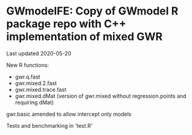 GWmodelFE:  Copy of GWmodel R package repo with C++ implementation of mixed GWR
====================================================

Last updated 2020-05-20

New R functions:
* gwr.q.fast
* gwr.mixed.2.fast
* gwr.mixed.trace.fast
* gwr.mixed.dMat (version of gwr.mixed without regression.points and requiring dMat)

gwr.basic amended to allow intercept only models

Tests and benchmarking in 'test.R'